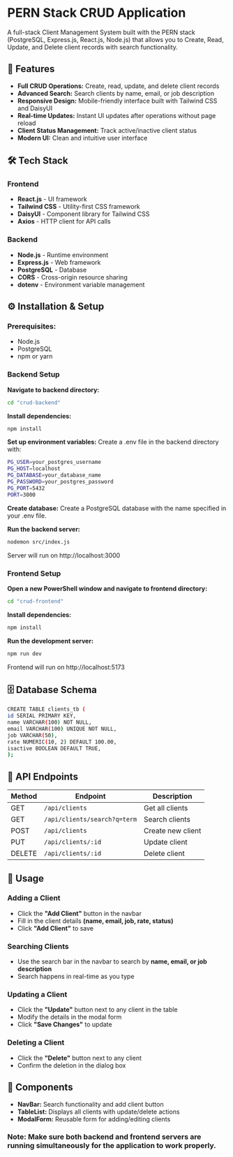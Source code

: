 # PERN Stack CRUD Application

A full-stack Client Management System built with the PERN stack (PostgreSQL, Express.js, React.js, Node.js) that allows you to Create, Read, Update, and Delete client records with search functionality.

## 🚀 Features

- **Full CRUD Operations:** Create, read, update, and delete client records
- **Advanced Search:** Search clients by name, email, or job description
- **Responsive Design:** Mobile-friendly interface built with Tailwind CSS and DaisyUI
- **Real-time Updates:** Instant UI updates after operations without page reload
- **Client Status Management:** Track active/inactive client status
- **Modern UI:** Clean and intuitive user interface

## 🛠️ Tech Stack

### Frontend

- **React.js** - UI framework
- **Tailwind CSS** - Utility-first CSS framework
- **DaisyUI** - Component library for Tailwind CSS
- **Axios** - HTTP client for API calls
### Backend

- **Node.js** - Runtime environment
- **Express.js** - Web framework
- **PostgreSQL** - Database
- **CORS** - Cross-origin resource sharing
- **dotenv** - Environment variable management

## ⚙️ Installation & Setup

### Prerequisites:

- Node.js
- PostgreSQL
- npm or yarn

### Backend Setup

**Navigate to backend directory:**

   ```bash
   cd "crud-backend"
   ```

**Install dependencies:**

   ```bash
   npm install
   ```
**Set up environment variables:**
Create a .env file in the backend directory with:

```bash
PG_USER=your_postgres_username
PG_HOST=localhost
PG_DATABASE=your_database_name
PG_PASSWORD=your_postgres_password
PG_PORT=5432
PORT=3000
```
**Create database:**
Create a PostgreSQL database with the name specified in your .env file.

**Run the backend server:**

```bash
nodemon src/index.js
```
Server will run on http://localhost:3000
### Frontend Setup
**Open a new PowerShell window and navigate to frontend directory:**

```bash
cd "crud-frontend"
```
**Install dependencies:**

```bash
npm install
```
**Run the development server:**

```bash
npm run dev
```
Frontend will run on http://localhost:5173

## 🗄️ Database Schema
```bash
CREATE TABLE clients_tb (
id SERIAL PRIMARY KEY,
name VARCHAR(100) NOT NULL,
email VARCHAR(100) UNIQUE NOT NULL,
job VARCHAR(50),
rate NUMERIC(10, 2) DEFAULT 100.00,
isactive BOOLEAN DEFAULT TRUE,
);
```

## 📡 API Endpoints

| Method | Endpoint | Description |
|--------|----------|-------------|
| GET | `/api/clients` | Get all clients |
| GET | `/api/clients/search?q=term` | Search clients |
| POST | `/api/clients` | Create new client |
| PUT | `/api/clients/:id` | Update client |
| DELETE | `/api/clients/:id` | Delete client |

## 🎯 Usage

### Adding a Client
- Click the **"Add Client"** button in the navbar
- Fill in the client details **(name, email, job, rate, status)**
- Click **"Add Client"** to save

### Searching Clients
- Use the search bar in the navbar to search by **name, email, or job description**
- Search happens in real-time as you type

### Updating a Client
- Click the **"Update"** button next to any client in the table
- Modify the details in the modal form
- Click **"Save Changes"** to update

### Deleting a Client
- Click the **"Delete"** button next to any client
- Confirm the deletion in the dialog box

## 🎨 Components

- **NavBar:** Search functionality and add client button
- **TableList:** Displays all clients with update/delete actions
- **ModalForm:** Reusable form for adding/editing clients

### Note: Make sure both backend and frontend servers are running simultaneously for the application to work properly.
